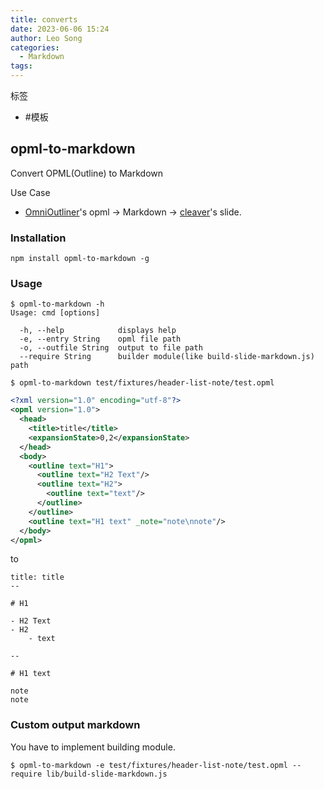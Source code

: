 ```yaml
---
title: converts
date: 2023-06-06 15:24
author: Leo Song
categories:
  - Markdown
tags:
---
```


标签

- #模板

## opml-to-markdown

Convert OPML(Outline) to Markdown

Use Case

- [OmniOutliner](http://www.omnigroup.com/omnioutliner "OmniOutliner")'s opml -> Markdown -> [cleaver](https://github.com/jdan/cleaver "cleaver")'s slide.

### Installation

```shell
npm install opml-to-markdown -g
```

### Usage

```shell
$ opml-to-markdown -h
Usage: cmd [options]

  -h, --help            displays help
  -e, --entry String    opml file path
  -o, --outfile String  output to file path
  --require String      builder module(like build-slide-markdown.js) path
```

```shell
$ opml-to-markdown test/fixtures/header-list-note/test.opml
```

```xml
<?xml version="1.0" encoding="utf-8"?>
<opml version="1.0">
  <head>
    <title>title</title>
    <expansionState>0,2</expansionState>
  </head>
  <body>
    <outline text="H1">
      <outline text="H2 Text"/>
      <outline text="H2">
        <outline text="text"/>
      </outline>
    </outline>
    <outline text="H1 text" _note="note\nnote"/>
  </body>
</opml>
```

to

```gfm
title: title
--

# H1

- H2 Text
- H2
    - text

--

# H1 text

note
note
```

### Custom output markdown

You have to implement building module.

```shell
$ opml-to-markdown -e test/fixtures/header-list-note/test.opml --require lib/build-slide-markdown.js
```
